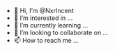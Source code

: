 - 👋 Hi, I’m @NxrIncent
- 👀 I’m interested in ...
- 🌱 I’m currently learning ...
- 💞️ I’m looking to collaborate on ...
- 📫 How to reach me ...

<!---
NxrIncent/NxrIncent is a ✨ special ✨ repository because its `README.md` (this file) appears on your GitHub profile.
You can click the Preview link to take a look at your changes.
--->
